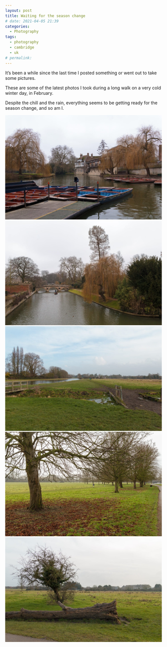 ```yaml
---
layout: post
title: Waiting for the season change
# date: 2021-04-05 21:39
categories:
  - Photography
tags:
  - photography
  - cambridge
  - uk
# permalink:
---
```

It’s been a while since the last time I posted something or went out to take some pictures.

These are some of the latest photos I took during a long walk on a very cold winter day, in February.

Despite the chill and the rain, everything seems to be getting ready for the season change, and so am I.

![River Cam and Punts](/assets/images/20170205-cambridge-img_4246.jpg)
![River Cam Quietness](/assets/images/20170205-cambridge-img_4236.jpg)
![Toward Fen Ditton](/assets/images/20170205-cambridge-img_4222.jpg)
![Fallen leaves](/assets/images/20170205-cambridge-img_42291.jpg)
![The Fallen Tree](/assets/images/20170205-cambridge-img_4223.jpg)
